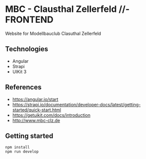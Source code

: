 # MBC - Clausthal Zellerfeld //- FRONTEND
Website for Modellbauclub Clasuthal Zellerfeld
## Technologies
+ Angular
+ Strapi
+ UIKit 3
## References
+ https://angular.io/start
+ https://strapi.io/documentation/developer-docs/latest/getting-started/quick-start.html
+ https://getuikit.com/docs/introduction
+ http://www.mbc-clz.de
## Getting started

    npm install
    npm run develop

